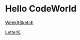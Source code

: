 # Hello CodeWorld

[Week9Sketch](https://kristinegudmundsen.github.io/CodeWords/p5EasyCamTextLayersTestSound/).

[LetterK](https://kristinegudmundsen.github.io/CodeWords/LetterK/).

